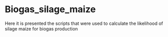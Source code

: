 # Biogas_silage_maize

Here it is presented the scripts that were used to calculate the likelihood of silage maize for biogas production

